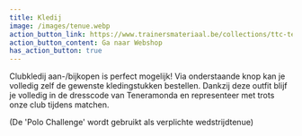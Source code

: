 ```yaml
---
title: Kledij
image: /images/tenue.webp
action_button_link: https://www.trainersmateriaal.be/collections/ttc-teneramonda
action_button_content: Ga naar Webshop
has_action_button: true
---
```

C﻿lubkledij aan-/bijkopen is perfect mogelijk! Via onderstaande knop kan je volledig zelf de gewenste kledingstukken bestellen. Dankzij deze outfit blijf je volledig in de dresscode van Teneramonda en representeer met trots onze club tijdens matchen. 

(﻿De 'Polo Challenge' wordt gebruikt als verplichte wedstrijdtenue)

